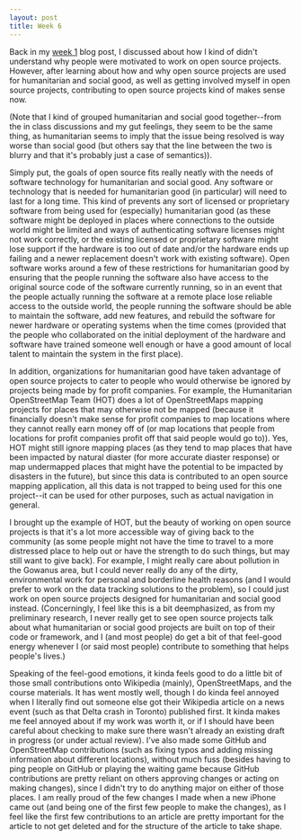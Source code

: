 ```yaml
---
layout: post
title: Week 6
---
```


Back in my [week 1](week01) blog post, I discussed about how I kind of didn't understand why people were motivated to work on open source projects. However, after learning about how and why open source projects are used for humanitarian and social good, as well as getting involved myself in open source projects, contributing to open source projects kind of makes sense now.

<!--more-->

(Note that I kind of grouped humanitarian and social good together--from the in class discussions and my gut feelings, they seem to be the same thing, as humanitarian seems to imply that the issue being resolved is way worse than social good (but others say that the line between the two is blurry and that it's probably just a case of semantics)).

Simply put, the goals of open source fits really neatly with the needs of software technology for humanitarian and social good. Any software or technology that is needed for humanitarian good (in particular) will need to last for a long time. This kind of prevents any sort of licensed or proprietary software from being used for (especially) humanitarian good (as these software might be deployed in places where connections to the outside world might be limited and ways of authenticating software licenses might not work correctly, or the existing licensed or proprietary software might lose support if the hardware is too out of date and/or the hardware ends up failing and a newer replacement doesn't work with existing software). Open software works around a few of these restrictions for humanitarian good by ensuring that the people running the software also have access to the original source code of the software currently running, so in an event that the people actually running the software at a remote place lose reliable access to the outside world, the people running the software should be able to maintain the software, add new features, and rebuild the software for newer hardware or operating systems when the time comes (provided that the people who collaborated on the initial deployment of the hardware and software have trained someone well enough or have a good amount of local talent to maintain the system in the first place).

In addition, organizations for humanitarian good have taken advantage of open source projects to cater to people who would otherwise be ignored by projects being made by for profit companies. For example, the Humanitarian OpenStreetMap Team (HOT) does a lot of OpenStreetMaps mapping projects for places that may otherwise not be mapped (because it financially doesn't make sense for profit companies to map locations where they cannot really earn money off of (or map locations that people from locations for profit companies profit off that said people would go to)). Yes, HOT might still ignore mapping places (as they tend to map places that have been impacted by natural diaster (for more accurate diaster response) or map undermapped places that might have the potential to be impacted by disasters in the future), but since this data is contributed to an open source mapping application, all this data is not trapped to being used for this one project--it can be used for other purposes, such as actual navigation in general.

I brought up the example of HOT, but the beauty of working on open source projects is that it's a lot more accessible way of giving back to the community (as some people might not have the time to travel to a more distressed place to help out or have the strength to do such things, but may still want to give back). For example, I might really care about pollution in the Gowanus area, but I could never really do any of the dirty, environmental work for personal and borderline health reasons (and I would prefer to work on the data tracking solutions to the problem), so I could just work on open source projects designed for humanitarian and social good instead. (Concerningly, I feel like this is a bit deemphasized, as from my preliminary research, I never really get to see open source projects talk about what humanitarian or social good projects are built on top of their code or framework, and I (and most people) do get a bit of that feel-good energy whenever I (or said most people) contribute to something that helps people's lives.)

Speaking of the feel-good emotions, it kinda feels good to do a little bit of those small contributions onto Wikipedia (mainly), OpenStreetMaps, and the course materials. It has went mostly well, though I do kinda feel annoyed when I literally find out someone else got their Wikipedia article on a news event (such as that Delta crash in Toronto) published first. It kinda makes me feel annoyed about if my work was worth it, or if I should have been careful about checking to make sure there wasn't already an existing draft in progress (or under actual review). I've also made some GitHub and OpenStreetMap contributions (such as fixing typos and adding missing information about different locations), without much fuss (besides having to ping people on GitHub or playing the waiting game because GitHub contributions are pretty reliant on others approving changes or acting on making changes), since I didn't try to do anything major on either of those places. I am really proud of the few changes I made when a new iPhone came out (and being one of the first few people to make the changes), as I feel like the first few contributions to an article are pretty important for the article to not get deleted and for the structure of the article to take shape.